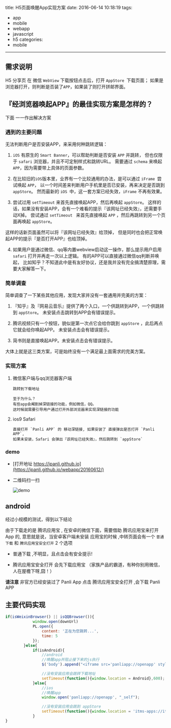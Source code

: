 title: H5页面唤醒App实现方案
date: 2016-06-14 10:18:19
tags:
  - app
  - mobile
  - webapp
  - javascript
  - h5
categories:
  - mobile
---

## 需求说明

H5 分享页 在 微信 `WebView` 下载按钮点击后，打开 `AppStore `下载页面；
如果是浏览器打开，则判断是否装了`APP`，如果装了则打开拼邮界面。

## 『经浏览器唤起APP』的最佳实现方案是怎样的？

下面 一一作出解决方案

### 遇到的主要问题

无法判断用户是否安装APP，来采用何种跳转逻辑：

1. `iOS` 有原生的 `Smart Banner`，可以帮助判断是否安装 `APP` 并跳转，
但也仅限于 `safari` 浏览器，并且不可定制样式和跳转URL。
需要通过 `schema` 来唤起 `APP`，因为需要带上具体的页面参数。

2. 在比较旧的` iOS `版本里，业界有一个比较通用的办法，是可以通过 `iFrame `尝试唤起 `APP`，
以一个时间差来判断用户手机里是否已安装，再来决定是否跳到 `appStore`。
然而最新的 `iOS `中，这一套方案已经失效，`iFrame` 不再有效果。

3. 尝试过用 `setTimeout` 来首先直接唤起APP，然后再唤起 `appStore`。
这样的话，如果没有安装APP，会有一个难看的提示『该网址已经失效』，还需要手动X掉。
尝试通过 `setTimeout ` 来首先直接唤起 `APP` ，然后再跳转到另一个页面再唤起 ` appStore `。

这样的话新页面虽然可以将『该网址已经失效』给顶掉，
但是同时也会把正常唤起APP的提示『是否打开APP』也给顶掉。

4. 如果用户是通过微信、qq等内置webview启动这一操作，那么提示用户启用 `safari` 打开并再走一次以上逻辑。
有的APP可以直接通过微信qq判断并唤起，
比如知乎？不知道此中是有友好协议，还是我并没有完全搞清楚原理，需要大家解答一下。

### 简单调查

简单调查了一下某些其他应用，发现大家并没有一套通用并完美的方案：

1. 『知乎』及『网易云音乐』提供了两个入口，一个供跳转到APP，一个供跳转到 `appStore`。
未安装点击跳转到APP会有错误提示。

2. 腾讯视频只有一个按钮，貌似是第一次点它会给你跳到 `appStore` ，此后再点它就会给你唤起APP。
未安装点击会有错误提示。

3. 简书则是直接唤起APP。未安装点击会有错误提示。

大体上就是这三类方案，可是始终没有一个满足最上面需求的完美方案。

### 实现方案

1. 微信客户端与qq浏览器客户端

    ```
    跳转到下载地址

    至于为什么？
    有些app会阉割掉深链接的功能，例如微信，QQ。
    这时候就需要引导用户通过打开外部浏览器来实现深链接的功能
    ```
2. ios9 Safari 

    ```
    直接打开 `Panli APP` 的 移动深链接, 如果安装了 直接弹出是否打开 `Panli APP`, 
    如果未安装，Safari 会弹出『该网址已经失效』，然后跳转到 `appStore`
    ```

### demo

- [打开地址 https://ipanli.github.io](https://ipanli.github.io/webapp/20160612/)

- 二维码扫一扫

  ![demo](/update/20160614/demo.png)


## android

经过小规模的测试，得到以下结论

由于下载走的是 腾讯应用宝 , 在安卓的微信下面，需要借助 腾讯应用宝来打开App 的,
意思就是说，当安卓客户端未安装 应用宝的时候 ,中转页面会有一个 `普通下载` 和 `腾讯应用宝安全打开` 2 个选项 

- 普通下载 ,不明显，且点击会有安全提示!

- 腾讯应用宝安全打开 会先下载应用宝 （家族产品的霸道，有种你别用微信，人在屋檐下呀,囧！）


**请注意** 非官方已经安装过了 Panli App 点击 腾讯应用宝安全打开 ,会下载 Panli APP 


## 主要代码实现

```js
if(isWeixinBrowser() || isQQBrowser()){
            window.open(downUrl)
            PL.open({
                content: '正在为您跳转...',
                time: 5
            });
        }else{
            if(isAndroid){
                //android
                //唤醒app并阻止接下来的js执行
                $('body').append("<iframe src='panliapp://openapp' style='display:none' target='' ></iframe>");

                //没有安装应用会跳转下载地址
                setTimeout(function(){window.location = Android},600);
            }else{
                //ios
                //唤醒app
                window.open('panliapp://openapp', "_self");

                //没有安装应用会跳到 appStore
                setTimeout(function(){window.location = 'itms-apps://itunes.apple.com/app/id590216292'},300);
            }
}
```
